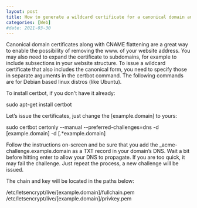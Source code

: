 ```yaml
---
layout: post
title: How to generate a wildcard certificate for a canonical domain and subdomains using Let’s Encrypt/Certbot
categories: [Web]
#date: 2021-03-30
---
```


Canonical domain certificates along with CNAME flattening are a great way to enable the possibility of removing the www. of your website address. You may also need to expand the certificate to subdomains, for example to include subsections in your website structure. To issue a wildcard certificate that also includes the canonical form, you need to specify those in separate arguments in the certbot command. The following commands are for Debian based linux distros (like Ubuntu).
 
To install certbot, if you don't have it already:
 
<p class="message">sudo apt-get install certbot</p>
 
Let’s issue the certificates, just change the [example.domain] to yours: 
 
<p class="message">sudo certbot certonly --manual --preferred-challenges=dns -d [example.domain] -d [.*example.domain]</p>

Follow the instructions on-screen and be sure that you add the \_acme-challenge.example.domain as a TXT record in your domain’s DNS. Wait a bit before hitting enter to allow your DNS to propagate. If you are too quick, it may fail the challenge. Just repeat the process, a new challenge will be issued.
 
The chain and key will be located in the paths below:
 
<p class="message">/etc/letsencrypt/live/[example.domain]/fullchain.pem<br>
/etc/letsencrypt/live/[example.domain]/privkey.pem</p>
